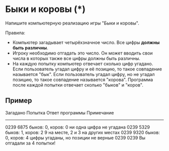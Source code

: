 # Быки и коровы (*)

Напишите компьютерную реализацию игры "Быки и коровы".

Правила:

+ Компьютер загадывает четырёхзначное число. Все цифры **должны быть различны**.
+ Игроку необходимо отгадать это число. Он может вводить свои числа в которых
  также все цифры должны быть различны.
+ На каждую попытку компьютер отвечает сколько цифр угадано. Если пользователь
  угадал цифру и её позицию, то такое совпадение называется "бык".
  Если пользователь угадал цифру, но не угадал позицию, то такое совпадение
  называется "корова". Программа после каждой попытки отвечает сколько
  "быков" и "коров".

## Пример

Загадано  Попытка  Ответ программы             Примечание
--------  -------  --------------------------- -----------
 0239      6875     быков: 0, коров: 0         ни одна цифра не угадана
 0239      5329     быков: 1, коров: 2         9 на месте, 2 и 3 на других местах
 0239      9320     быков: 0, коров: 4         цифры угаданы, но позиции не верные
 0239      0239     Вы отгадали за 4 попытки!




